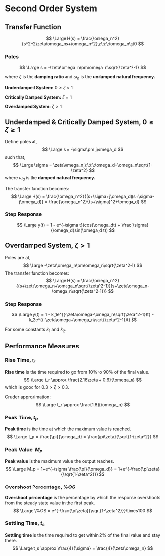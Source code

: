 # Second Order System

## Transfer Function

$$
\Large H(s) = \frac{\omega_n^2}{s^2+2\zeta\omega_ns+\omega_n^2},\:\:\:\:\omega_n\gt0
$$

### Poles

$$
\Large s = -\zeta\omega_n\pm\omega_n\sqrt{\zeta^2-1}
$$

where $\zeta$ is the **damping ratio** and $\omega_n$ is the **undamped natural frequency.**

**Underdamped System:** $0\ge\zeta<1$

**Critically Damped System:** $\zeta=1$

**Overdamped System:** $\zeta\gt1$

## Underdamped & Critically Damped System, $0\ge\zeta\ge1$

Define poles at,
$$
\Large s = -\sigma\pm j\omega_d
$$
such that,
$$
\Large \sigma = \zeta\omega_n,\:\:\:\:\omega_d=\omega_n\sqrt{1-\zeta^2}
$$
where $\omega_d$ is the **damped natural frequency.**

The transfer function becomes:
$$
\Large H(s) = \frac{\omega_n^2}{(s+\sigma+j\omega_d)(s+\sigma-j\omega_d)} = \frac{\omega_n^2}{(s+\sigma)^2+\omega_d}
$$

### Step Response

$$
\Large y(t) = 1 - e^{-\sigma t}(cos(\omega_dt) + \frac{\sigma}{\omega_d}sin(\omega_d t))
$$

## Overdamped System, $\zeta\gt1$

Poles are at,
$$
\Large -\zeta\omega_n\pm\omega_n\sqrt{\zeta^2-1}
$$
The transfer function becomes:
$$
\Large H(s) = \frac{\omega_n^2}{(s+\zeta\omega_n+\omega_n\sqrt{\zeta^2-1})(s+\zeta\omega_n-\omega_n\sqrt{\zeta^2-1})}
$$

### Step Response

$$
\Large y(t) = 1 - k_1e^{(-\zeta\omega-\omega_n\sqrt{\zeta^2-1})t} - k_2e^{(-\zeta\omega+\omega_n\sqrt{\zeta^2-1})t}
$$

For some constants $k_1$ and $k_2$.

## Performance Measures

### Rise Time, $t_r$

**Rise time** is the time required to go from 10% to 90% of the final value.
$$
\Large t_r \approx \frac{2.16\zeta + 0.6}{\omega_n}
$$
which is good for $0.3 \gt \zeta \gt 0.8$.

Cruder approximation:
$$
\Large t_r \approx \frac{1.8}{\omega_n}
$$

### Peak Time, $t_p$

**Peak time** is the time at which the maximum value is reached.
$$
\Large t_p = \frac{\pi}{\omega_d} = \frac{\pi\zeta}{\sqrt{1-\zeta^2}}
$$

### Peak Value, $M_p$

**Peak value** is the maximum value the output reaches.
$$
\Large M_p = 1+e^{-\sigma \frac{\pi}{\omega_d}} = 1+e^{-\frac{\pi\zeta}{\sqrt{1-\zeta^2}}}
$$

### Overshoot Percentage, $\%OS$

**Overshoot​ percentage** is the percentage by which the response overshoots from the steady state value in the first peak.
$$
\Large \%OS = e^{-\frac{\pi\zeta}{\sqrt{1-\zeta^2}}}\times100
$$


### Settling Time, $t_s$

**Settling time** is the time required to get within 2% of the final value and stay there.
$$
\Large t_s \approx \frac{4}{\sigma} = \frac{4}{\zeta\omega_n}
$$
